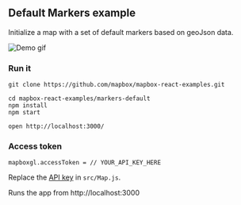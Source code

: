 ## Default Markers example

Initialize a map with a set of default markers based on geoJson data.

![Demo gif](https://i.imgur.com/TrN19RV.gif)

### Run it

    git clone https://github.com/mapbox/mapbox-react-examples.git

    cd mapbox-react-examples/markers-default
    npm install
    npm start

    open http://localhost:3000/

### Access token

    mapboxgl.accessToken = // YOUR_API_KEY_HERE

Replace the [API key](https://docs.mapbox.com/help/getting-started/access-tokens/) in `src/Map.js`.

Runs the app from http://localhost:3000
